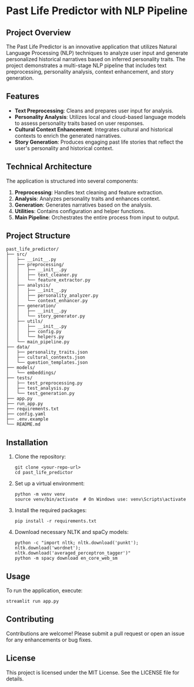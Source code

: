 # Past Life Predictor with NLP Pipeline

## Project Overview
The Past Life Predictor is an innovative application that utilizes Natural Language Processing (NLP) techniques to analyze user input and generate personalized historical narratives based on inferred personality traits. The project demonstrates a multi-stage NLP pipeline that includes text preprocessing, personality analysis, context enhancement, and story generation.

## Features
- **Text Preprocessing**: Cleans and prepares user input for analysis.
- **Personality Analysis**: Utilizes local and cloud-based language models to assess personality traits based on user responses.
- **Cultural Context Enhancement**: Integrates cultural and historical contexts to enrich the generated narratives.
- **Story Generation**: Produces engaging past life stories that reflect the user's personality and historical context.

## Technical Architecture
The application is structured into several components:
1. **Preprocessing**: Handles text cleaning and feature extraction.
2. **Analysis**: Analyzes personality traits and enhances context.
3. **Generation**: Generates narratives based on the analysis.
4. **Utilities**: Contains configuration and helper functions.
5. **Main Pipeline**: Orchestrates the entire process from input to output.

## Project Structure
```
past_life_predictor/
├── src/
│   ├── __init__.py
│   ├── preprocessing/
│   │   ├── __init__.py
│   │   ├── text_cleaner.py
│   │   └── feature_extractor.py
│   ├── analysis/
│   │   ├── __init__.py
│   │   ├── personality_analyzer.py
│   │   └── context_enhancer.py
│   ├── generation/
│   │   ├── __init__.py
│   │   └── story_generator.py
│   ├── utils/
│   │   ├── __init__.py
│   │   ├── config.py
│   │   └── helpers.py
│   └── main_pipeline.py
├── data/
│   ├── personality_traits.json
│   ├── cultural_contexts.json
│   └── question_templates.json
├── models/
│   └── embeddings/
├── tests/
│   ├── test_preprocessing.py
│   ├── test_analysis.py
│   └── test_generation.py
├── app.py
├── run_app.py
├── requirements.txt
├── config.yaml
├── .env.example
└── README.md
```

## Installation
1. Clone the repository:
   ```
   git clone <your-repo-url>
   cd past_life_predictor
   ```
2. Set up a virtual environment:
   ```
   python -m venv venv
   source venv/bin/activate  # On Windows use: venv\Scripts\activate
   ```
3. Install the required packages:
   ```
   pip install -r requirements.txt
   ```
4. Download necessary NLTK and spaCy models:
   ```
   python -c "import nltk; nltk.download('punkt'); nltk.download('wordnet'); nltk.download('averaged_perceptron_tagger')"
   python -m spacy download en_core_web_sm
   ```

## Usage
To run the application, execute:
```
streamlit run app.py
```

## Contributing
Contributions are welcome! Please submit a pull request or open an issue for any enhancements or bug fixes.

## License
This project is licensed under the MIT License. See the LICENSE file for details.